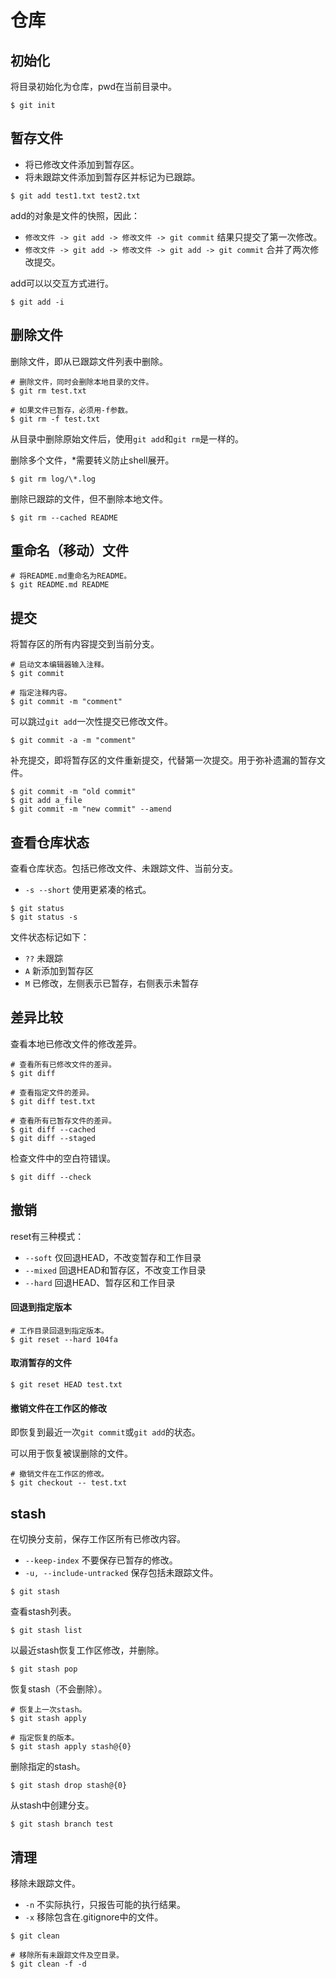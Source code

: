 # 仓库

## 初始化

将目录初始化为仓库，pwd在当前目录中。

``` SHELL
$ git init
```

## 暂存文件

- 将已修改文件添加到暂存区。
- 将未跟踪文件添加到暂存区并标记为已跟踪。

``` SHELL
$ git add test1.txt test2.txt
```

add的对象是文件的快照，因此：
- `修改文件 -> git add -> 修改文件 -> git commit` 结果只提交了第一次修改。
- `修改文件 -> git add -> 修改文件 -> git add -> git commit` 合并了两次修改提交。

add可以以交互方式进行。

``` SHELL
$ git add -i
```

## 删除文件
删除文件，即从已跟踪文件列表中删除。

``` SHELL
# 删除文件，同时会删除本地目录的文件。
$ git rm test.txt

# 如果文件已暂存，必须用-f参数。
$ git rm -f test.txt
```

从目录中删除原始文件后，使用`git add`和`git rm`是一样的。

删除多个文件，*需要转义防止shell展开。
``` SHELL
$ git rm log/\*.log
```

删除已跟踪的文件，但不删除本地文件。

``` SHELL
$ git rm --cached README
```

## 重命名（移动）文件

``` SHELL
# 将README.md重命名为README。
$ git README.md README
```

## 提交
将暂存区的所有内容提交到当前分支。

``` SHELL
# 启动文本编辑器输入注释。
$ git commit

# 指定注释内容。
$ git commit -m "comment"
```

可以跳过`git add`一次性提交已修改文件。

``` SHELL
$ git commit -a -m "comment"
```

补充提交，即将暂存区的文件重新提交，代替第一次提交。用于弥补遗漏的暂存文件。
``` SHELL
$ git commit -m "old commit"
$ git add a_file
$ git commit -m "new commit" --amend
```

## 查看仓库状态
查看仓库状态。包括已修改文件、未跟踪文件、当前分支。

- `-s --short` 使用更紧凑的格式。

``` SHELL
$ git status
$ git status -s
```

文件状态标记如下：
- `??` 未跟踪
- `A` 新添加到暂存区
- `M` 已修改，左侧表示已暂存，右侧表示未暂存

## 差异比较
查看本地已修改文件的修改差异。
``` SHELL
# 查看所有已修改文件的差异。
$ git diff

# 查看指定文件的差异。
$ git diff test.txt

# 查看所有已暂存文件的差异。
$ git diff --cached
$ git diff --staged
```

检查文件中的空白符错误。
``` SHELL
$ git diff --check
```

## 撤销

reset有三种模式：
- `--soft` 仅回退HEAD，不改变暂存和工作目录
- `--mixed` 回退HEAD和暂存区，不改变工作目录
- `--hard` 回退HEAD、暂存区和工作目录

#### 回退到指定版本

``` SHELL
# 工作目录回退到指定版本。
$ git reset --hard 104fa
```

#### 取消暂存的文件
``` SHELL
$ git reset HEAD test.txt
```

#### 撤销文件在工作区的修改
即恢复到最近一次`git commit`或`git add`的状态。

可以用于恢复被误删除的文件。

``` SHELL
# 撤销文件在工作区的修改。
$ git checkout -- test.txt
```

## stash

在切换分支前，保存工作区所有已修改内容。

- `--keep-index` 不要保存已暂存的修改。
- `-u, --include-untracked` 保存包括未跟踪文件。

``` SHELL
$ git stash
```

查看stash列表。

``` SHELL
$ git stash list
```

以最近stash恢复工作区修改，并删除。

``` SHELL
$ git stash pop
```

恢复stash（不会删除）。

``` SHELL
# 恢复上一次stash。
$ git stash apply

# 指定恢复的版本。
$ git stash apply stash@{0}
```

删除指定的stash。
``` SHELL
$ git stash drop stash@{0}
```

从stash中创建分支。
``` SHELL
$ git stash branch test
```

## 清理
移除未跟踪文件。

- `-n` 不实际执行，只报告可能的执行结果。 
- `-x` 移除包含在.gitignore中的文件。

``` SHELL
$ git clean

# 移除所有未跟踪文件及空目录。
$ git clean -f -d
```